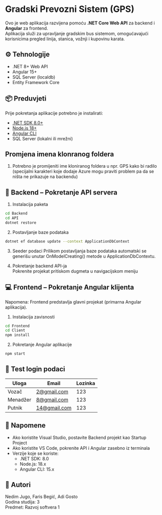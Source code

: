 # Gradski Prevozni Sistem (GPS)

Ovo je web aplikacija razvijena pomoću **.NET Core Web API** za backend i **Angular** za frontend.  
Aplikacija služi za upravljanje gradskim bus sistemom, omogućavajući korisnicima pregled linija, stanica, vožnji i kupovinu karata.

## ⚙️ Tehnologije

- .NET 8+ Web API
- Angular 15+
- SQL Server (localdb)
- Entity Framework Core

## 📦 Preduvjeti

Prije pokretanja aplikacije potrebno je instalirati:

- [.NET SDK 8.0+](https://dotnet.microsoft.com/download)
- [Node.js 18+](https://nodejs.org/)
- [Angular CLI](https://angular.io/cli)
- SQL Server (lokalni ili mrežni)

## Promjena imena klonranog foldera

1. Potrebno je promijeniti ime kloniranog foldera u npr. GPS kako bi radilo (specijalni karakteri koje dodaje Azure mogu praviti problem pa da se ništa ne prikazuje na backendu)

## 🔧 Backend – Pokretanje API servera

1. Instalacija paketa
```bash
cd Backend
cd API
dotnet restore
```

2. Postavljanje baze podataka
```bash
dotnet ef database update --context ApplicationDbContext
```

3. Seeder podaci
Prilikom postavljanja baze podataka automatski se generišu unutar OnModelCreating() metode u ApplicationDbContextu. 

4. Pokretanje backend API-ja  
Pokrenite projekat pritiskom dugmeta u navigacijskom meniju 

## 💻 Frontend – Pokretanje Angular klijenta
Napomena:
Frontend predstavlja glavni projekat (primarna Angular aplikacija).


1. Instalacija zavisnosti
```bash
cd Frontend
cd Client
npm install
```

2. Pokretanje Angular aplikacije
```bash
npm start
```

## 🔐 Test login podaci

| Uloga | Email | Lozinka |
|-------|-------|---------|
| Vozač | 2@gmail.com | 123 |
| Menadžer |8@gmail.com  | 123 |
| Putnik | 14@gmail.com | 123 |

## 📎 Napomene

- Ako koristite Visual Studio, postavite Backend projekt kao Startup Project
- Ako koristite VS Code, pokrenite API i Angular zasebno iz terminala
- Verzije koje se koriste:
  - .NET SDK: 8.0
  - Node.js: 18.x
  - Angular CLI: 15.x

## 📄 Autori
Nedim Jugo, Faris Begić, Adi Gosto  
Godina studija: 3  
Predmet: Razvoj softvera 1